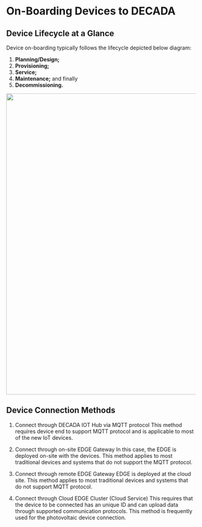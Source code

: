# On-Boarding Devices to DECADA
## Device Lifecycle at a Glance
Device on-boarding typically follows the lifecycle depicted below diagram:
 1. **Planning/Design;** 
 2. **Provisioning;**
 3. **Service;**
 4. **Maintenance;** and finally
 5. **Decommissioning.**

<div align=center>
<img width="800" src="./images/DecadaLC2.png"/>
</div>

## Device Connection Methods
1. Connect through DECADA IOT Hub via MQTT protocol
This method requires device end to support MQTT protocol and is applicable to most of the new IoT devices.

2. Connect through on-site EDGE Gateway
In this case, the EDGE is deployed on-site with the devices. This method applies to most traditional devices and systems that do not support the MQTT protocol.

3. Connect through remote EDGE Gateway
EDGE is deployed at the cloud site. This method applies to most traditional devices and systems that do not support MQTT protocol.

4. Connect through Cloud EDGE Cluster (Cloud Service)
This requires that the device to be connected has an unique ID and can upload data through supported communication protocols. This method is frequently used for the photovoltaic device connection.




